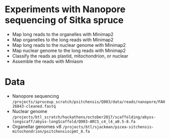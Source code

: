 # Experiments with Nanopore sequencing of Sitka spruce

- Map long reads to the organelles with Minimap2
- Map organelles to the long reads with Minimap2
- Map long reads to the nuclear genome with Minimap2
- Map nuclear genome to the long reads with Minimap2
- Classify the reads as plastid, mitochondrion, or nuclear
- Assemble the reads with Miniasm

# Data

- Nanopore sequencing `/projects/spruceup_scratch/psitchensis/Q903/data/reads/nanopore/FAH26843-cleaned.fastq`
- Nuclear genome `/projects/btl_scratch/hackathons/october2017/scaffolding/abyss-longscaff/abyss-longScaffold/Q903-ARCS_c4_l4_a0.5-8.fa`
- Organellar genomes v8 `/projects/btl/sjackman/picea-sitchensis-mitochondrion/psitchensiscpmt_8.fa`
